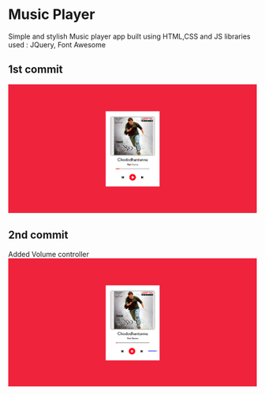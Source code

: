 # Music Player

Simple and stylish Music player app built using HTML,CSS and JS
libraries used : JQuery, Font Awesome

## 1st commit
![image](image.png)


## 2nd commit
Added Volume controller
![alt text](image-1.png)